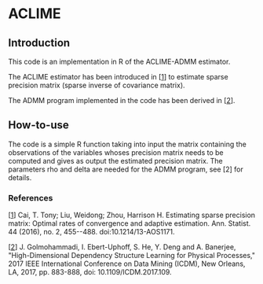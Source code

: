 # ACLIME

## Introduction
This code is an implementation in R of the ACLIME-ADMM estimator.

The ACLIME estimator has been introduced in [[1](https://projecteuclid.org/euclid.aos/1458245724)] to estimate sparse precision matrix (sparse inverse of covariance matrix).

The ADMM program implemented in the code has been derived in [[2](https://arxiv.org/abs/1709.03891)].

## How-to-use

The code is a simple R function taking into input the matrix containing the observations of the variables whoses precision matrix needs to be computed and gives as output the estimated precision matrix. The parameters rho and delta are needed for the ADMM program, see [2] for details.

### References
[[1](https://projecteuclid.org/euclid.aos/1458245724)] Cai, T. Tony; Liu, Weidong; Zhou, Harrison H. Estimating sparse precision matrix: Optimal rates of convergence and adaptive estimation. Ann. Statist. 44 (2016), no. 2, 455--488. doi:10.1214/13-AOS1171. 

[[2](https://arxiv.org/abs/1709.03891)] J. Golmohammadi, I. Ebert-Uphoff, S. He, Y. Deng and A. Banerjee, "High-Dimensional Dependency Structure Learning for Physical Processes," 2017 IEEE International Conference on Data Mining (ICDM), New Orleans, LA, 2017, pp. 883-888, doi: 10.1109/ICDM.2017.109.
